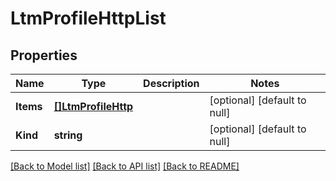 # LtmProfileHttpList

## Properties
Name | Type | Description | Notes
------------ | ------------- | ------------- | -------------
**Items** | [**[]LtmProfileHttp**](ltm_profile_http.md) |  | [optional] [default to null]
**Kind** | **string** |  | [optional] [default to null]

[[Back to Model list]](../README.md#documentation-for-models) [[Back to API list]](../README.md#documentation-for-api-endpoints) [[Back to README]](../README.md)


